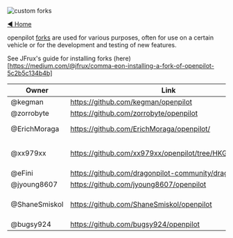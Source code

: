 ![custom forks](https://user-images.githubusercontent.com/37757984/82701890-d2a56880-9c25-11ea-8ed8-fc287b7ae883.png)

[◄ Home](https://github.com/commaai/openpilot/wiki)

openpilot [forks](https://en.wikipedia.org/wiki/Fork_(software_development)) are used for various purposes, often for use on a certain vehicle or for the development and testing of new features.

See JFrux's guide for installing forks (here)[https://medium.com/@jfrux/comma-eon-installing-a-fork-of-openpilot-5c2b5c134b4b]


| Owner         | Link                                                      | Description             |
| ------------- | --------------------------------------------------------- | ----------------------- |
| @kegman       | <https://github.com/kegman/openpilot>                     | Honda                   |
| @zorrobyte    | <https://github.com/zorrobyte/openpilot>                  | Toyota                  |
| @ErichMoraga  | <https://github.com/ErichMoraga/openpilot/>               | Toyota / ZSS            |
| @xx979xx      | <https://github.com/xx979xx/openpilot/tree/HKG_community> | Hyundai / Kia / Genesis |
| @eFini        | <https://github.com/dragonpilot-community/dragonpilot/>   |                         |
| @jyoung8607   | <https://github.com/jyoung8607/openpilot>                 | Volkswagen              |
| @ShaneSmiskol | <https://github.com/ShaneSmiskol/openpilot>               | Toyota / TSS1 (pedal)   |
| @bugsy924     | <https://github.com/bugsy924/openpilot>                   | Subaru                  |

